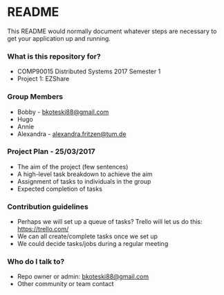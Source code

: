 # README #

This README would normally document whatever steps are necessary to get your application up and running.

### What is this repository for? ###

* COMP90015 Distributed Systems 2017 Semester 1
* Project 1: EZShare

### Group Members ###

* Bobby - bkoteski88@gmail.com
* Hugo
* Annie
* Alexandra - alexandra.fritzen@tum.de

### Project Plan - 25/03/2017 ###

* The aim of the project (few sentences)
* A high-level task breakdown to achieve the aim
* Assignment of tasks to individuals in the group
* Expected completion of tasks

### Contribution guidelines ###

* Perhaps we will set up a queue of tasks? Trello will let us do this: https://trello.com/
* We can all create/complete tasks once we set up
* We could decide tasks/jobs during a regular meeting

### Who do I talk to? ###

* Repo owner or admin: bkoteski88@gmail.com
* Other community or team contact